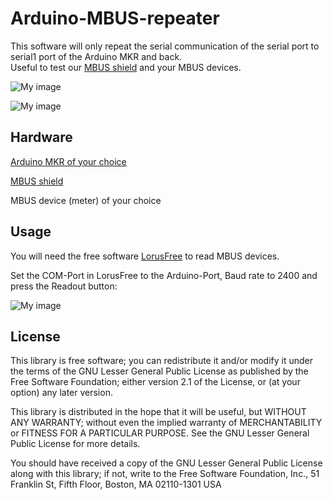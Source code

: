 # Arduino-MBUS-repeater

This software will only repeat the serial communication of the serial port to serial1 port of the Arduino MKR and back.  
Useful to test our [MBUS shield](https://www.hwhardsoft.de/english/projects/m-bus-mkr-shield/) and your MBUS devices.

![My image](https://user-images.githubusercontent.com/3049858/72681999-3a597480-3ac9-11ea-857b-fae4e47f3a2b.jpg)

![My image](https://user-images.githubusercontent.com/3049858/72682112-18acbd00-3aca-11ea-9c4c-bc3078384f84.jpg)


## Hardware

[Arduino MKR of your choice](https://store.arduino.cc/)

[MBUS shield](https://www.hwhardsoft.de/english/projects/m-bus-mkr-shield/)

MBUS device (meter) of your choice


## Usage

You will need the free software [LorusFree](https://web.archive.org/web/20220817155914/https://www.m-bus.de/lorus_download/lor240122.zip) to read MBUS devices.

Set the COM-Port in LorusFree to the Arduino-Port, Baud rate to 2400 and press the Readout button:

![My image](https://user-images.githubusercontent.com/3049858/72682001-3b8aa180-3ac9-11ea-943b-ca9b710ba540.jpg)


## License

This library is free software; you can redistribute it and/or modify it under the terms of the GNU Lesser General Public License as published by the Free Software Foundation; either version 2.1 of the License, or (at your option) any later version.

This library is distributed in the hope that it will be useful, but WITHOUT ANY WARRANTY; without even the implied warranty of MERCHANTABILITY or FITNESS FOR A PARTICULAR PURPOSE. See the GNU Lesser General Public License for more details.

You should have received a copy of the GNU Lesser General Public License along with this library; if not, write to the Free Software Foundation, Inc., 51 Franklin St, Fifth Floor, Boston, MA 02110-1301 USA

